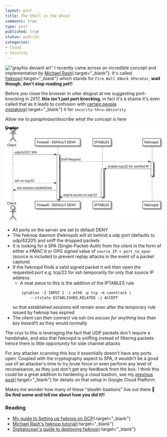 ```yaml
---
layout: post
title: The Shell in the Ghost 
comments: true
type: post
published: true
status: publish
categories:
- Cloud
- Security
---
```

!["grayfox deviant art"](https://pre01.deviantart.net/3f19/th/pre/f/2014/360/a/7/gray_fox_metal_gear_solid_stealth_camo_by_ourouterheaven-d8bdu9g.jpg)
I recently came across an incredible concept and implementation by [Michael Rash](http://cipherdyne.org/author.html){:target="_blank"}. It's called [fwknop](http://www.cipherdyne.org/fwknop/){:target="_blank"} which stands for `Fire Wall KNock OPerator`, **wait though, don't stop reading yet!!**

Before you close the browser in utter disgust at me suggesting port-knocking in 2017, **this isn't just port knocking**, in fact it's a shame it's even called that as it leads to confusion with [certain people mistaking](https://hn.algolia.com/?utm_source=opensearch&utm_medium=search&utm_campaign=opensearch&query=fwknop&sort=byPopularity&prefix&page=0&dateRange=all&type=story){:target="_blank"} it for `security-thru-obscurity`

*Allow me to paraphrase/describe what the concept is here*

!["fwknop flow"](/assets/fwknopd_flow.svg)


* All ports on the server are set to default DENY 
* The fwknop daemon (fwknopd) will sit behind a udp port (defaults to udp/62201) and sniff the dropped packets
* It is looking for a SPA (Single-Packet-Auth) from the client in the form of either a HMAC'd or GPG signed value of `source_IP + port_to_open` (source is included to prevent replay attacks in the event of a packet capture)
* If the fwknopd finds a valid signed packet it will then open the requested port e.g. tcp/22 for ssh temporarily for only that source IP address.
	* A neat piece to this is the addition of the IPTABLES rule  
	```
		iptables -I INPUT 1 -i eth0 -p tcp -m conntrack \ 
			--ctstate ESTABLISHED,RELATED -j ACCEPT
	```
	so that established sessions will remain even after the temporary rule issued by fwknop has expired
* The client can then connect via ssh (*no excuse for anything less than key based!!*) as they would normally

The crux to this is leveraging the fact that UDP packets don't require a handshake, and also that fwknopd is sniffing instead of filtering packets hence there is little opportunity for side channel attacks

For any attacker scanning this box it essentially doesn't have any ports open. Coupled with the cryptography aspect to SPA, it wouldn't be a good use of an attacker's time to try brute force or even perform any level of reconaisance, as they just don't get any feedback from the box. I think this could be a great addition to hardening a cloud bastion, see my [previous post](/2017/06/13/secure-bosh-deployments-on-gcp/){:target="_blank"} for details on that setup in Google Cloud Platform

Makes me wonder how many of these "stealth-bastions" live out there 🤔     
**Go find some and tell me about how you did it!!**

### Reading

- [My guide to Setting up fwknop on GCP](https://gist.github.com/joekir/c721e42ac0a164ed3ed5fbf5fa709d24#file-setting-up-fwknop-md){:target="_blank"}
- [Michael Rash's fwknop tutorial](http://www.cipherdyne.org/fwknop/docs/fwknop-tutorial.html){:target="_blank"}
- [Digitalocean's guide to deploying fwknop](https://www.digitalocean.com/community/tutorials/how-to-use-fwknop-to-enable-single-packet-authentication-on-ubuntu-12-04){:target="_blank"}

